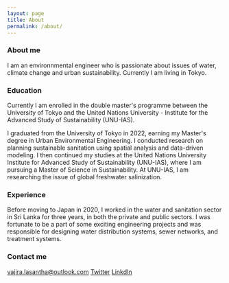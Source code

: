 ```yaml
---
layout: page
title: About
permalink: /about/
---
```


### About me
I am an environnmental engineer who is passionate about issues of water, climate change and urban sustainability. Currently I am living in Tokyo.

### Education
Currently I am enrolled in the double master's programme between the University of Tokyo and the United Nations University - Institute for the Advanced Study of Sustainability (UNU-IAS).

I graduated from the University of Tokyo in 2022, earning my Master's degree in Urban Environmental Engineering. I conducted research on planning sustainable sanitation using spatial analysis and data-driven modeling. I then continued my studies at the United Nations University Institute for Advanced Study of Sustainability (UNU-IAS), where I am pursuing a Master of Science in Sustainability. At UNU-IAS, I am researching the issue of global freshwater salinization.

### Experience
Before moving to Japan in 2020, I worked in the water and sanitation sector in Sri Lanka for three years, in both the private and public sectors. I was fortunate to be a part of some exciting engineering projects and was responsible for designing water distribution systems, sewer networks, and treatment systems.

### Contact me
[vajira.lasantha@outlook.com](mailto:Vajira.lasantha@outlook.com)
[Twitter](https://twitter.com/VajiraL)
[LinkdIn](https://www.linkedin.com/in/vajiral/)